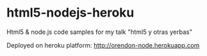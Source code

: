html5-nodejs-heroku
===================

Html5 & node.js code samples for my talk "html5 y otras yerbas"


Deployed on heroku platform: http://orendon-node.herokuapp.com
